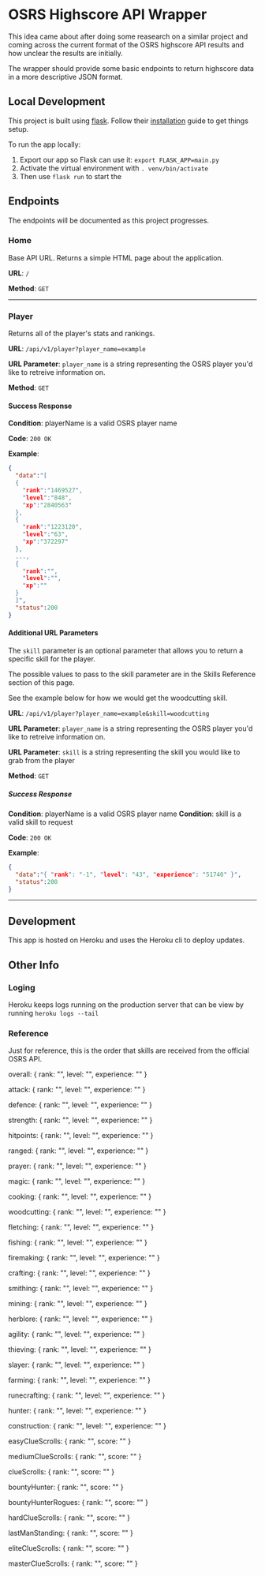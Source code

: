 # OSRS Highscore API Wrapper
This idea came about after doing some reasearch on a similar project and coming across the current format of the OSRS
highscore API results and how unclear the results are initially.

The wrapper should provide some basic endpoints to return highscore data in a more descriptive JSON format. 

## Local Development

This project is built using [flask](https://flask.palletsprojects.com/en/1.1.x/). Follow their [installation](https://flask.palletsprojects.com/en/1.1.x/installation/#installation) guide to get things setup.

To run the app locally:

1) Export our app so Flask can use it: `export FLASK_APP=main.py`
2) Activate the virtual environment with `. venv/bin/activate`
3) Then use `flask run` to start the 

## Endpoints

The endpoints will be documented as this project progresses.

### Home
Base API URL. Returns a simple HTML page about the application.

__URL__: `/`

__Method__: `GET`

---
### Player
Returns all of the player's stats and rankings.

__URL__: `/api/v1/player?player_name=example`

__URL Parameter__: `player_name` is a string representing the OSRS player you'd like to retreive information on.

__Method__: `GET`

#### Success Response

__Condition__: playerName is a valid OSRS player name

__Code__: `200 OK`

__Example__: 
```json
{
  "data":"[
  {
    "rank":"1469527",
    "level":"848",
    "xp":"2840563"
  },
  {
    "rank":"1223120",
    "level":"63",
    "xp":"372297"
  },
  ...,
  {
    "rank":"",
    "level":"",
    "xp":""
  }
  ]",
  "status":200
}
```

#### Additional URL Parameters

The `skill` parameter is an optional parameter that allows you to return a specific skill for the player.

The possible values to pass to the skill parameter are in the Skills Reference section of this page. 

See the example below for how we would get the woodcutting skill.

__URL__: `/api/v1/player?player_name=example&skill=woodcutting`

__URL Parameter__: `player_name` is a string representing the OSRS player you'd like to retreive information on.

__URL Parameter__: `skill` is a string representing the skill you would like to grab from the player

__Method__: `GET`

##### Success Response

__Condition__: playerName is a valid OSRS player name
__Condition__: skill is a valid skill to request

__Code__: `200 OK`

__Example__: 
```json 
{
  "data":"{ "rank": "-1", "level": "43", "experience": "51740" }",
  "status":200
}
```

---

## Development
This app is hosted on Heroku and uses the Heroku cli to deploy updates.

## Other Info

### Loging
Heroku keeps logs running on the production server that can be view by running `heroku logs --tail`

### Reference
Just for reference, this is the order that skills are received from the official OSRS API.

  overall: { rank: "", level: "", experience: "" }

  attack: { rank: "", level: "", experience: "" }

  defence: { rank: "", level: "", experience: "" }

  strength: { rank: "", level: "", experience: "" }

  hitpoints: { rank: "", level: "", experience: "" }

  ranged: { rank: "", level: "", experience: "" }

  prayer: { rank: "", level: "", experience: "" }

  magic: { rank: "", level: "", experience: "" }

  cooking: { rank: "", level: "", experience: "" }

  woodcutting: { rank: "", level: "", experience: "" }

  fletching: { rank: "", level: "", experience: "" }

  fishing: { rank: "", level: "", experience: "" }

  firemaking: { rank: "", level: "", experience: "" }

  crafting: { rank: "", level: "", experience: "" }

  smithing: { rank: "", level: "", experience: "" }

  mining: { rank: "", level: "", experience: "" }

  herblore: { rank: "", level: "", experience: "" }

  agility: { rank: "", level: "", experience: "" }

  thieving: { rank: "", level: "", experience: "" }

  slayer: { rank: "", level: "", experience: "" }

  farming: { rank: "", level: "", experience: "" }

  runecrafting: { rank: "", level: "", experience: "" }

  hunter: { rank: "", level: "", experience: "" }

  construction: { rank: "", level: "", experience: "" }

  easyClueScrolls: { rank: "", score: "" }

  mediumClueScrolls: { rank: "", score: "" }

  clueScrolls: { rank: "", score: "" }

  bountyHunter: { rank: "", score: "" }

  bountyHunterRogues: { rank: "", score: "" }

  hardClueScrolls: { rank: "", score: "" }

  lastManStanding: { rank: "", score: "" }

  eliteClueScrolls: { rank: "", score: "" }

  masterClueScrolls: { rank: "", score: "" }

